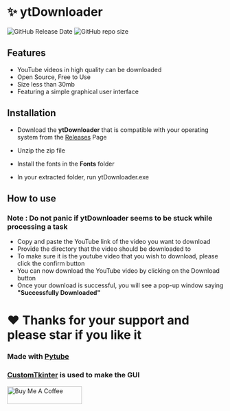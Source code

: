 # ✨ ytDownloader 

<img alt="GitHub Release Date" src="https://img.shields.io/github/release-date/kavindu-aka-sid/ytdownloader"> <img alt="GitHub repo size" src="https://img.shields.io/github/repo-size/kavindu-aka-sid/ytdownloader">

## Features 

- YouTube videos in high quality can be downloaded
- Open Source, Free to Use
- Size less than 30mb
- Featuring a simple graphical user interface

## Installation

- Download the **ytDownloader** that is compatible with your operating system from the [Releases](https://github.com/kavindu-aka-sid/ytDownloader/releases) Page

- Unzip the zip file
- Install the fonts in the **Fonts** folder
- In your extracted folder, run ytDownloader.exe

## How to use

### Note : Do not panic if ytDownloader seems to be stuck while processing a  task

- Copy and paste the YouTube link of the video you want to download  
- Provide the directory that the video should be downloaded to
- To make sure it is the youtube video that you wish to download, please click the confirm button
- You can now download the YouTube video by clicking on the Download button 
- Once your download is successful, you will see a pop-up window saying **"Successfully Downloaded"**


# ❤ Thanks for your support and please star if you like it

### Made with [Pytube](https://github.com/pytube/pytube) </br>
### [CustomTkinter](https://github.com/TomSchimansky/CustomTkinter/) is used to make the GUI


<a href="https://www.buymeacoffee.com/kavindunimsara" target="_blank"><img src="https://cdn.buymeacoffee.com/buttons/default-orange.png" alt="Buy Me A Coffee" height="41" width="174"></a>
